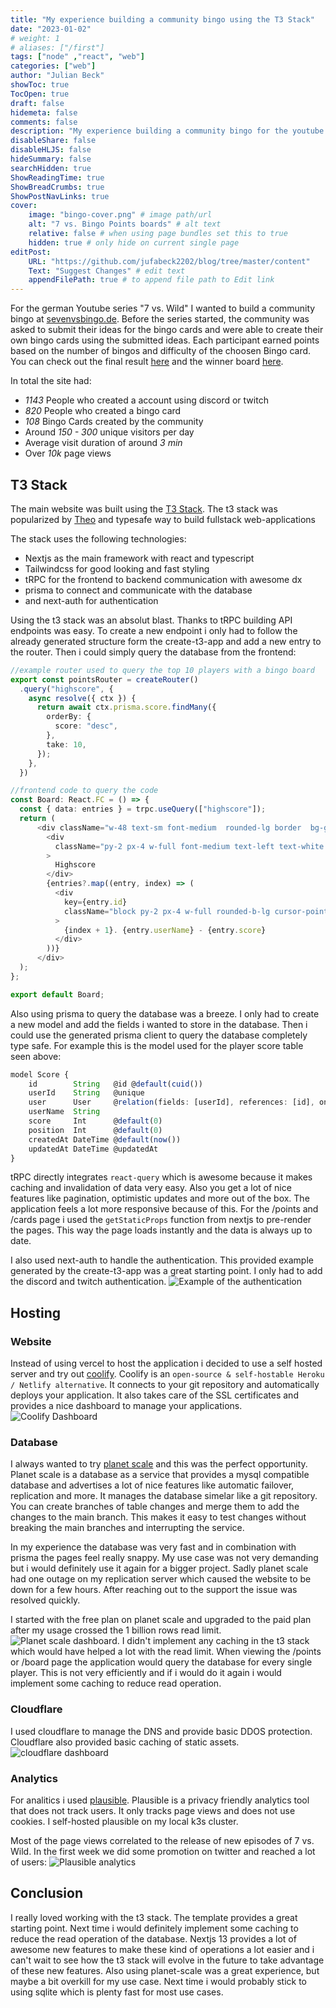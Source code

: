 ```yaml
---
title: "My experience building a community bingo using the T3 Stack"
date: "2023-01-02"
# weight: 1
# aliases: ["/first"]
tags: ["node" ,"react", "web"]
categories: ["web"]
author: "Julian Beck"
showToc: true
TocOpen: true
draft: false
hidemeta: false
comments: false
description: "My experience building a community bingo for the youtube series '7 vs. Wild' with over 1000 participants" 
disableShare: false
disableHLJS: false
hideSummary: false
searchHidden: true
ShowReadingTime: true
ShowBreadCrumbs: true
ShowPostNavLinks: true
cover:
    image: "bingo-cover.png" # image path/url
    alt: "7 vs. Bingo Points boards" # alt text
    relative: false # when using page bundles set this to true
    hidden: true # only hide on current single page
editPost:
    URL: "https://github.com/jufabeck2202/blog/tree/master/content"
    Text: "Suggest Changes" # edit text
    appendFilePath: true # to append file path to Edit link
---
```


For the german Youtube series "7 vs. Wild" I wanted to build a community bingo at [sevenvsbingo.de](https://sevenvsbingo.de/).
Before the series started, the community was asked to submit their ideas for the bingo cards and were able to create their own bingo cards using the submitted ideas. Each participant earned points based on the number of bingos and difficulty of the choosen Bingo card. You can check out the final result [here](https://sevenvsbingo.de/) and the winner board [here](https://sevenvsbingo.de/board/ncOdCcNbDGiD).

In total the site had:
- *1143* People who created a account using discord or twitch
- *820* People who created a bingo card
- *108* Bingo Cards created by the community
- Around *150 - 300* unique visitors per day 
- Average visit duration of around *3 min*
- Over *10k* page views

## T3 Stack
The main website was built using the [T3 Stack](https://create.t3.gg). The t3 stack was popularized by [Theo](https://twitter.com/t3dotgg) and typesafe way to build fullstack web-applications

The stack uses the following technologies:
- Nextjs as the main framework with react and typescript
- Tailwindcss for good looking and fast styling
- tRPC for the frontend to backend communication with awesome dx
- prisma to connect and communicate with the database
- and next-auth for authentication

Using the t3 stack was an absolut blast. Thanks to tRPC building API endpoints was easy. To create a new endpoint i only had to follow the already generated structure form the create-t3-app and add a new entry to the router. Then i could simply query the database from the frontend:
```ts 
//example router used to query the top 10 players with a bingo board
export const pointsRouter = createRouter()
  .query("highscore", {
    async resolve({ ctx }) {
      return await ctx.prisma.score.findMany({
        orderBy: {
          score: "desc",
        },
        take: 10,
      });
    },
  })
```
```ts
//frontend code to query the code
const Board: React.FC = () => {
  const { data: entries } = trpc.useQuery(["highscore"]);
  return (
      <div className="w-48 text-sm font-medium  rounded-lg border  bg-gray-700 border-gray-600 text-white">
        <div
          className="py-2 px-4 w-full font-medium text-left text-white  rounded-t-lg border-b cursor-pointer focus:outline-none bg-gray-800 border-gray-600"
        >
          Highscore
        </div>
        {entries?.map((entry, index) => (
          <div
            key={entry.id}
            className="block py-2 px-4 w-full rounded-b-lg cursor-pointer  focus:outline-none focus:ring-2  border-gray-600 hover:bg-gray-600 hover:text-white focus:ring-gray-500 focus:text-white"
          >
            {index + 1}. {entry.userName} - {entry.score}
          </div>
        ))}
      </div>
  );
};

export default Board;
```
Also using prisma to query the database was a breeze. I only had to create a new model and add the fields i wanted to store in the database. Then i could use the generated prisma client to query the database completely type safe.
For example this is the model used for the player score table seen above:
```ts
model Score {
    id        String   @id @default(cuid())
    userId    String   @unique
    user      User     @relation(fields: [userId], references: [id], onDelete: Cascade)
    userName  String
    score     Int      @default(0)
    position  Int      @default(0)
    createdAt DateTime @default(now())
    updatedAt DateTime @updatedAt
}
```

tRPC directly integrates `react-query`  which is awesome because it makes caching and invalidation of data very easy. Also you get a lot of nice features like pagination, optimistic updates and more out of the box. The application feels a lot more responsive because of this.
For the /points and /cards page i used the `getStaticProps` function from nextjs to pre-render the pages. This way the page loads instantly and the data is always up to date. 

I also used next-auth to handle the authentication. This provided example generated by the create-t3-app was a great starting point. I only had to add the discord and twitch authentication. 
![Example of the authentication](/sevenvsbingo-auth.png)

## Hosting
### Website
Instead of using vercel to host the application i decided to use a self hosted server and try out [coolify](https://coolify.io/). 
Coolify is an `open-source & self-hostable Heroku / Netlify alternative`. It connects to your git repository and automatically deploys your application. It also takes care of the SSL certificates and provides a nice dashboard to manage your applications.
![Coolify Dashboard](/coolify-dashboard.png)

### Database
I always wanted to try [planet scale](https://planetscale.com/) and this was the perfect opportunity. Planet scale is a database as a service that provides a mysql compatible database and advertises a lot of nice features like automatic failover, replication and more. It manages the database simelar like a git repository. You can create branches of table changes and merge them to add the changes to the main branch. This makes it easy to test changes without breaking the main branches and interrupting the service. 

In my experience the database was very fast and in combination with prisma the pages feel really snappy. My use case was not very demanding but i would definitely use it again for a bigger project. Sadly planet scale had one outage on my replication server which caused the website to be down for a few hours. After reaching out to the support the issue was resolved quickly.

I started with the free plan on planet scale and upgraded to the paid plan after my usage crossed the 1 billion rows read limit. 
![Planet scale dashboard](/planet-scale.jpeg). 
I didn't implement any caching in the t3 stack which would have helped a lot with the read limit.
When viewing the /points or /board page the application would query the database for every single player. This is not very efficiently and if i would do it again i would implement some caching to reduce read operation. 

### Cloudflare
I used cloudflare to manage the DNS and provide basic DDOS protection. Cloudflare also provided basic caching of static assets.
![cloudflare dashboard](/Cloudflare.png)
### Analytics
For analitics i used [plausible](https://plausible.io/). Plausible is a privacy friendly analytics tool that does not track users. It only tracks page views and does not use cookies. I self-hosted plausible on my local k3s cluster. 

Most of the page views correlated to the release of new episodes of 7 vs. Wild. In the first week we did some promotion on twitter and reached a lot of users:
![Plausible analytics](/plausible.png)

## Conclusion
I really loved working with the t3 stack. The template provides a great starting point. Next time i would definitely implement some caching to reduce the read operation of the database. Nextjs 13 provides a lot of awesome new features to make these kind of operations a lot easier and i can't wait to see how the t3 stack will evolve in the future to take advantage of these new features.
Also using planet-scale was a great experience, but maybe a bit overkill for my use case. Next time i would probably stick to using sqlite which is plenty fast for most use cases.